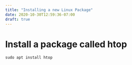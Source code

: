 ```yaml
---
title: "Installing a new Linux Package"
date: 2020-10-30T12:59:36-07:00
draft: true
---
```


# Install a package called htop

```
sudo apt install htop
```
